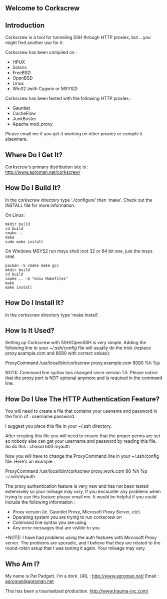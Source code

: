 Welcome to Corkscrew
--------------------

Introduction
------------
Corkscrew is a tool for tunneling SSH through HTTP proxies, but
...you might find another use for it.

Corkscrew has been compiled on :
 * HPUX 
 * Solaris
 * FreeBSD
 * OpenBSD
 * Linux
 * Win32 (with Cygwin or MSYS2)

Corkscrew has been tested with the following HTTP proxies :
 * Gauntlet
 * CacheFlow
 * JunkBuster
 * Apache mod_proxy

Please email me if you get it working on other proxies or compile
it elsewhere.


Where Do I Get It?
------------------
Corkscrew's primary distribution site is :
http://www.agroman.net/corkscrew/ 


How Do I Build It?
------------------
In the corkscrew directory type './configure' then 'make'.  Check
out the INSTALL file for more information.

On Linux:

~~~
mkdir build
cd build
cmake ..
make
sudo make install
~~~

On Windows MSYS2 run msys shell (not 32 or 64 bit one, just the msys one)
~~~
pacman -S cmake make gcc
mkdir build
cd build
cmake .. -G "Unix Makefiles"
make
make install
~~~

How Do I Install It?
--------------------
In the corkscrew directory type 'make install'.


How Is It Used?
---------------
Setting up Corkscrew with SSH/OpenSSH is very simple.  Adding
the following line to your ~/.ssh/config file will usually do
the trick (replace proxy.example.com and 8080 with correct values):

ProxyCommand /usr/local/bin/corkscrew proxy.example.com 8080 %h %p

NOTE: Command line syntax has changed since version 1.5.  Please
notice that the proxy port is NOT optional anymore and is required
in the command line.


How Do I Use The HTTP Authentication Feature?
---------------------------------------------
You will need to create a file that contains your usename and password
in the form of :
username:password

I suggest you place this file in your ~/.ssh directory.

After creating this file you will need to ensure that the proper perms
are set so nobody else can get your username and password by reading
this file.  So do this :
chmod 600 myauth

Now you will have to change the ProxyCommand line in your ~/.ssh/config
file.  Here's an example :

ProxyCommand /usr/local/bin/corkscrew proxy.work.com 80 %h %p ~/.ssh/myauth

The proxy authentication feature is very new and has not been tested
extensively so your mileage may vary.  If you encounter any problems
when trying to use this feature please email me.  It would be helpful
if you could include the following information :
- Proxy version (ie. Gauntlet Proxy, Microsoft Proxy Server, etc)
- Operating system you are trying to run corkscrew on
- Command line syntax you are using
- Any error messages that are visible to you

*NOTE: I have had problems using the auth features with Mircosoft Proxy
 server.  The problems are sporadic, and I believe that they are related
 to the round-robin setup that I was testing it again.  Your mileage may
 vary.


Who Am I?
---------
My name is Pat Padgett.  I'm a dork.
URL   : http://www.agroman.net/
Email : agroman@agroman.net

This has been a traumatized production.  http://www.trauma-inc.com/
